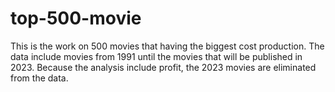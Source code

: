 # top-500-movie
This is the work on 500 movies that having the biggest cost production. The data include movies from 1991 until the movies that will be published in 2023. Because the analysis include profit, the 2023 movies are eliminated from the data.
